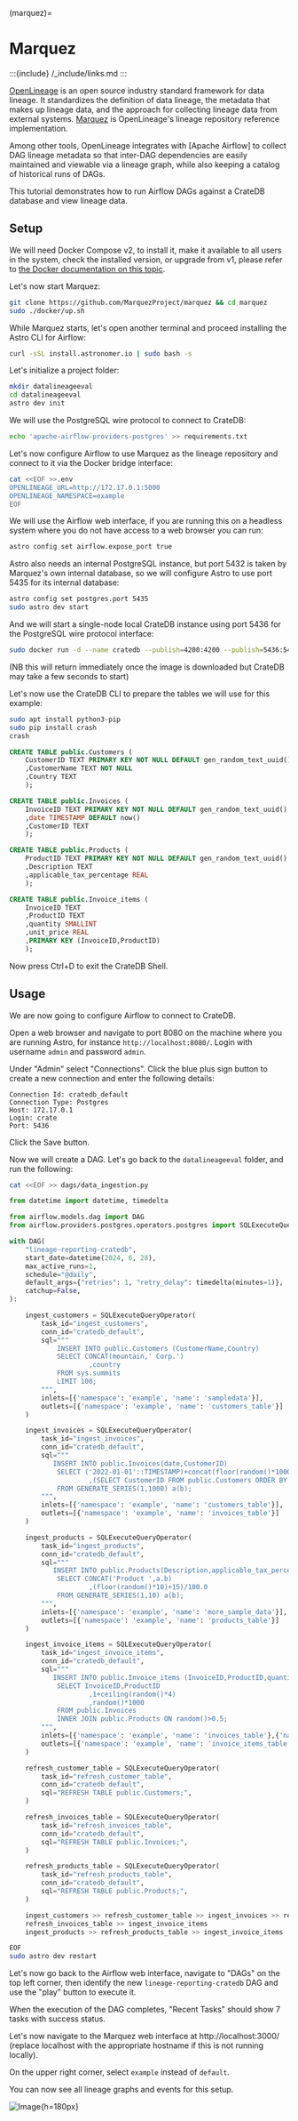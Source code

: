 (marquez)=
# Marquez

:::{include} /_include/links.md
:::

[OpenLineage] is an open source industry standard framework for data lineage.
It standardizes the definition of data lineage, the metadata that makes up
lineage data, and the approach for collecting lineage data from external systems.
[Marquez] is OpenLineage's lineage repository reference implementation.

Among other tools, OpenLineage integrates with [Apache Airflow] to collect
DAG lineage metadata so that inter-DAG dependencies are easily maintained
and viewable via a lineage graph, while also keeping a catalog of historical
runs of DAGs.

This tutorial demonstrates how to run Airflow DAGs against a
CrateDB database and view lineage data.

## Setup

We will need Docker Compose v2, to install it, make it available to all users in the system, check the installed version, or upgrade from v1, please refer to [the Docker documentation on this topic].

Let's now start Marquez:

```bash
git clone https://github.com/MarquezProject/marquez && cd marquez
sudo ./docker/up.sh
```

While Marquez starts, let's open another terminal and proceed installing the Astro CLI for Airflow:

```bash
curl -sSL install.astronomer.io | sudo bash -s
```

Let's initialize a project folder:

```bash
mkdir datalineageeval
cd datalineageeval
astro dev init
```

We will use the PostgreSQL wire protocol to connect to CrateDB:

```bash
echo 'apache-airflow-providers-postgres' >> requirements.txt
```

Let's now configure Airflow to use Marquez as the lineage repository and connect to it via the Docker bridge interface:

```bash
cat <<EOF >>.env
OPENLINEAGE_URL=http://172.17.0.1:5000
OPENLINEAGE_NAMESPACE=example
EOF
```

We will use the Airflow web interface, if you are running this on a headless system where you do not have access to a web browser you can run:

```bash
astro config set airflow.expose_port true
``` 

Astro also needs an internal PostgreSQL instance, but port 5432 is taken by Marquez's own internal database, so we will configure Astro to use port 5435 for its internal database:

```bash
astro config set postgres.port 5435
sudo astro dev start
```

And we will start a single-node local CrateDB instance using port 5436 for the PostgreSQL wire protocol interface:

```bash
sudo docker run -d --name cratedb --publish=4200:4200 --publish=5436:5432 --env CRATE_HEAP_SIZE=1g crate/crate:5.9.5 -Cdiscovery.type=single-node
```

(NB this will return immediately once the image is downloaded but CrateDB may take a few seconds to start)


Let's now use the CrateDB CLI to prepare the tables we will use for this example:

```bash
sudo apt install python3-pip
sudo pip install crash
crash
```

```sql
CREATE TABLE public.Customers (
	CustomerID TEXT PRIMARY KEY NOT NULL DEFAULT gen_random_text_uuid()
	,CustomerName TEXT NOT NULL
	,Country TEXT
	);

CREATE TABLE public.Invoices (
	InvoiceID TEXT PRIMARY KEY NOT NULL DEFAULT gen_random_text_uuid()
	,date TIMESTAMP DEFAULT now()
	,CustomerID TEXT
	);

CREATE TABLE public.Products (
	ProductID TEXT PRIMARY KEY NOT NULL DEFAULT gen_random_text_uuid()
	,Description TEXT
	,applicable_tax_percentage REAL
	);

CREATE TABLE public.Invoice_items (
	InvoiceID TEXT
	,ProductID TEXT
	,quantity SMALLINT
	,unit_price REAL
	,PRIMARY KEY (InvoiceID,ProductID)
	);
```

Now press Ctrl+D to exit the CrateDB Shell.

## Usage

We are now going to configure Airflow to connect to CrateDB.

Open a web browser and navigate to port 8080 on the machine where you are running Astro, for instance `http://localhost:8080/`.
Login with username `admin` and password `admin`.

Under "Admin" select "Connections".
Click the blue plus sign button to create a new connection and enter the following details:

```
Connection Id: cratedb_default
Connection Type: Postgres
Host: 172.17.0.1
Login: crate
Port: 5436
```

Click the Save button.

Now we will create a DAG.
Let's go back to the `datalineageeval` folder, and run the following:

```bash
cat <<EOF >> dags/data_ingestion.py
```

```python
from datetime import datetime, timedelta

from airflow.models.dag import DAG
from airflow.providers.postgres.operators.postgres import SQLExecuteQueryOperator

with DAG(
    "lineage-reporting-cratedb",
    start_date=datetime(2024, 6, 28),
    max_active_runs=1,
    schedule="@daily",
    default_args={"retries": 1, "retry_delay": timedelta(minutes=1)},
    catchup=False,
):

    ingest_customers = SQLExecuteQueryOperator(
        task_id="ingest_customers",
        conn_id="cratedb_default",
        sql="""
            INSERT INTO public.Customers (CustomerName,Country)
			SELECT CONCAT(mountain,' Corp.')
					,country
			FROM sys.summits
			LIMIT 100;
        """,
		inlets=[{'namespace': 'example', 'name': 'sampledata'}],
		outlets=[{'namespace': 'example', 'name': 'customers_table'}]
    )

    ingest_invoices = SQLExecuteQueryOperator(
        task_id="ingest_invoices",
        conn_id="cratedb_default",
        sql="""
           INSERT INTO public.Invoices(date,CustomerID)
			SELECT ('2022-01-01'::TIMESTAMP)+concat(floor(random()*1000),' DAYS')::INTERVAL
					,(SELECT CustomerID FROM public.Customers ORDER BY random()+a.b LIMIT 1)
			FROM GENERATE_SERIES(1,1000) a(b);
        """,
		inlets=[{'namespace': 'example', 'name': 'customers_table'}],
		outlets=[{'namespace': 'example', 'name': 'invoices_table'}]
    )

    ingest_products = SQLExecuteQueryOperator(
        task_id="ingest_products",
        conn_id="cratedb_default",
        sql="""
           INSERT INTO public.Products(Description,applicable_tax_percentage)
			SELECT CONCAT('Product ',a.b)
					,(floor(random()*10)+15)/100.0
			FROM GENERATE_SERIES(1,10) a(b);
        """,
		inlets=[{'namespace': 'example', 'name': 'more_sample_data'}],
		outlets=[{'namespace': 'example', 'name': 'products_table'}]			
    )

    ingest_invoice_items = SQLExecuteQueryOperator(
        task_id="ingest_invoice_items",
        conn_id="cratedb_default",
        sql="""
           INSERT INTO public.Invoice_items (InvoiceID,ProductID,quantity,unit_price)
			SELECT InvoiceID,ProductID
					,1+ceiling(random()*4)
					,random()*1000
			FROM public.Invoices
			INNER JOIN public.Products ON random()>0.5;
        """,
		inlets=[{'namespace': 'example', 'name': 'invoices_table'},{'namespace': 'example', 'name': 'products_table'}],
		outlets=[{'namespace': 'example', 'name': 'invoice_items_table'}]			
    )

    refresh_customer_table = SQLExecuteQueryOperator(
        task_id="refresh_customer_table",
        conn_id="cratedb_default",
        sql="REFRESH TABLE public.Customers;",
    )

    refresh_invoices_table = SQLExecuteQueryOperator(
        task_id="refresh_invoices_table",
        conn_id="cratedb_default",
        sql="REFRESH TABLE public.Invoices;",
    )

    refresh_products_table = SQLExecuteQueryOperator(
        task_id="refresh_products_table",
        conn_id="cratedb_default",
        sql="REFRESH TABLE public.Products;",
    )

    ingest_customers >> refresh_customer_table >> ingest_invoices >> refresh_invoices_table
    refresh_invoices_table >> ingest_invoice_items
    ingest_products >> refresh_products_table >> ingest_invoice_items
```

```bash
EOF
sudo astro dev restart
```

Let's now go back to the Airflow web interface, navigate to "DAGs" on the top left corner, then identify the new `lineage-reporting-cratedb` DAG and use the "play" button to execute it.

When the execution of the DAG completes, "Recent Tasks" should show 7 tasks with success status.

Let's now navigate to the Marquez web interface at http://localhost:3000/ (replace localhost with the appropriate hostname if this is not running locally).

On the upper right corner, select `example` instead of `default`.

You can now see all lineage graphs and events for this setup.

![Image](/_assets/img/integrations/marquez/marquez-lineage.png){h=180px}


[Marquez]: https://github.com/MarquezProject/marquez
[OpenLineage]: https://openlineage.io/
[the Docker documentation on this topic]: https://docs.docker.com/compose/install/linux/

